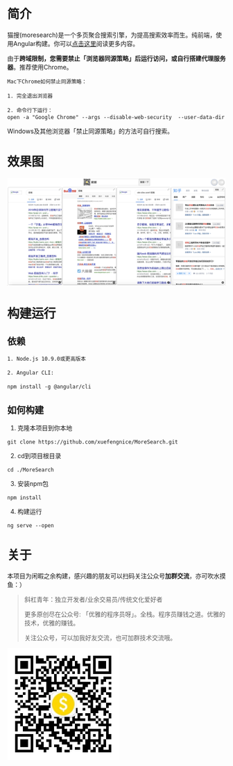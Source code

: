 # 简介

猫搜(moresearch)是一个多页聚合搜索引擎，为提高搜索效率而生。纯前端，使用Angular构建。你可以[点击这里](https://juejin.im/post/5e147c716fb9a0480d1702d1)阅读更多内容。

由于**跨域限制，您需要禁止「浏览器同源策略」后运行访问，或自行搭建代理服务器**。推荐使用Chrome。

``` shell
Mac下Chrome如何禁止同源策略：

1. 完全退出浏览器

2. 命令行下运行：
open -a "Google Chrome" --args --disable-web-security  --user-data-dir
```

Windows及其他浏览器「禁止同源策略」的方法可自行搜索。

# 效果图

![](./show.jpg)

# 构建运行

## 依赖

```shell
1. Node.js 10.9.0或更高版本

2. Angular CLI:

npm install -g @angular/cli
```

## 如何构建

1. 克隆本项目到你本地
   
```shell
git clone https://github.com/xuefengnice/MoreSearch.git
```

2. cd到项目根目录

```shell
cd ./MoreSearch
```

3. 安装npm包

```shell
npm install
```

4. 构建运行

```shell
ng serve --open
```

# 关于

本项目为闲暇之余构建，感兴趣的朋友可以扫码关注公众号**加群交流**，亦可吹水摸鱼：）

> 斜杠青年：独立开发者/业余交易员/传统文化爱好者
> 
> 更多原创尽在公众号: 「优雅的程序员呀」。全栈。程序员赚钱之道。优雅的技术，优雅的赚钱。
>
> 关注公众号，可以加我好友交流，也可加群技术交流哦。

![](./qrcode.jpg)
